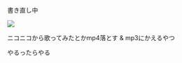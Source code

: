 書き直し中

![](https://dl.dropboxusercontent.com/u/27113412/byurya.jpg)

ニコニコから歌ってみたとかmp4落とす & mp3にかえるやつ

やるったらやる
